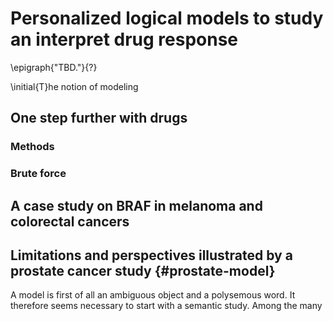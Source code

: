 
# Personalized logical models to study an interpret drug response

\epigraph{"TBD."}{?}



\initial{T}he notion of modeling





## One step further with drugs

### Methods

### Brute force

## A case study on BRAF in melanoma and colorectal cancers

## Limitations and perspectives illustrated by a prostate cancer study {#prostate-model}

A model is first of all an ambiguous object and a polysemous word. It therefore seems necessary to start with a semantic study. Among the many 


